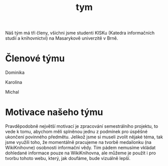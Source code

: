 ﻿---
title: tym
layout: post
---

Náš tým má tři členy, všichni jsme studenti KISKu (Katedra informačních studií a knihovnictví) na Masarykově univerzitě v Brně.


# Členové týmu

Dominika

Karolína

Michal


# Motivace našeho týmu

Pravděpodobně největší motivací je zpracování semestrálního projektu, to vede k tomu, abychom měli splněnou jednu z podmínek pro úspěšné ukončení povinného předmětu. Jelikož jsme si museli zvolit nějaké téma, tak jsme využili toho, že momentálně pracujeme na tvorbě medailonku (na WikiKnihovne) osobnosti informační vědy. Tím pádem nemusíme vkládat dohledané informace pouze na WikiKnihovna, ale můžeme je použít i pro tvorbu tohoto webu, který, jak doufáme, bude vizuálně lepší.